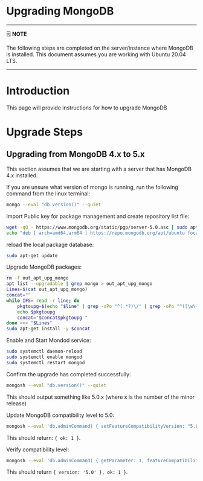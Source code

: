 # Upgrading MongoDB

---
🗒️ **NOTE**

The following steps are completed on the server/instance where MongoDB is installed. This document assumes you are working with Ubuntu 20.04 LTS.

---

# Introduction

This page will provide instructions for how to upgrade MongoDB

# Upgrade Steps

## Upgrading from MongoDB 4.x to 5.x

This section assumes that we are starting with a server that has MongoDB 4.x installed.

If you are unsure what version of mongo is running, run the following command from the linux terminal:

```sh
mongo --eval "db.version()" --quiet

```

Import Public key for package management and create repository list file:

```sh
wget -qO - https://www.mongodb.org/static/pgp/server-5.0.asc | sudo apt-key add -
echo "deb [ arch=amd64,arm64 ] https://repo.mongodb.org/apt/ubuntu focal/mongodb-org/5.0 multiverse" | sudo tee /etc/apt/sources.list.d/mongodb-org-5.0.list

```

reload the local package database: 

```sh
sudo apt-get update

```

Upgrade MongoDB packages:

```sh
rm -f out_apt_upg_mongo
apt list --upgradable | grep mongo > out_apt_upg_mongo
Lines=$(cat out_apt_upg_mongo)
concat=""
while IFS= read -r line; do
    pkgtoupg=$(echo "$line" | grep -oPo "^(.*?)\/" | grep -oPo "^([\w\-]+)")
    echo $pkgtoupg
    concat="$concat$pkgtoupg "
done <<< "$Lines"
sudo apt-get install -y $concat

```

Enable and Start Mondod service:

```sh
sudo systemctl daemon-reload
sudo systemctl enable mongod
sudo systemctl restart mongod

```

Confirm the upgrade has completed successfully:

```sh
mongosh --eval "db.version()" --quiet

```

This should output something like 5.0.x (where x is the number of the minor release)

Update MongoDB compatibility level to 5.0:

```sh
mongosh --eval 'db.adminCommand( { setFeatureCompatibilityVersion: "5.0" } )' --quiet

```

This should return: `{ ok: 1 }`.

Verify compatibility level:

```sh
mongosh --eval 'db.adminCommand( { getParameter: 1, featureCompatibilityVersion: 1 } )' --quiet

```

This should return `{ version: '5.0' }, ok: 1 }`.